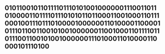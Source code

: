 ## 01011001011011110111010100100000011100110110100001101111011101010110110001100100011011100010011101110100001000000110100001100001011101100110010100100000011001000110111101101110011001010010000001110100011010000110000101110100
